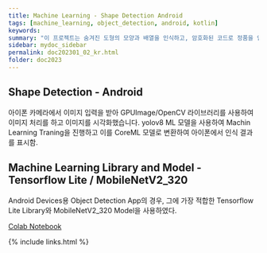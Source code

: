 ```yaml
---
title: Machine Learning - Shape Detection Android
tags: [machine_learning, object_detection, android, kotlin]
keywords:
summary: "이 프로젝트는 숨겨진 도형의 모양과 배열을 인식하고, 암호화된 코드로 정품을 인증하는 소프트웨어 개발 프로젝트이며, 2023년 6월 ~ 12월 진행되었음"
sidebar: mydoc_sidebar
permalink: doc202301_02_kr.html
folder: doc2023
---
```


## Shape Detection - Android

아이폰 카메라에서 이미지 입력을 받아 GPUImage/OpenCV 라이브러리를 사용하여 이미지 처리를 하고 이미지를 시각화했습니다. yolov8 ML 모델을 사용하여 Machin Learning Traning을 진행하고 이를 CoreML 모델로 변환하여 아이폰에서 인식 결과를 표시함.


## Machine Learning Library and Model - Tensorflow Lite / MobileNetV2_320

Android Devices용 Object Detection App의 경우, 그에 가장 적합한 Tensorflow Lite Library와 MobileNetV2_320 Model을 사용하였다.

[Colab Notebook](20230813_MobilenetV2_320_Train_TFLite2_Object_Detction_Model.ipynb)








{% include links.html %}
